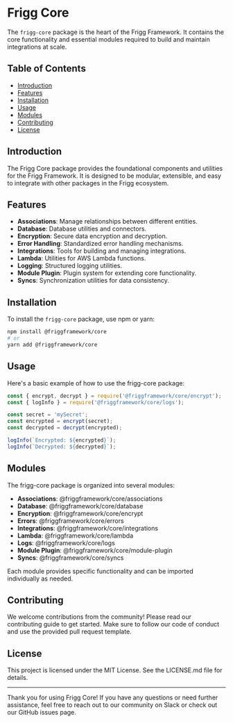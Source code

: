 # Frigg Core

The `frigg-core` package is the heart of the Frigg Framework. It contains the core functionality and essential modules required to build and maintain integrations at scale.


## Table of Contents

- [Introduction](#introduction)
- [Features](#features)
- [Installation](#installation)
- [Usage](#usage)
- [Modules](#modules)
- [Contributing](#contributing)
- [License](#license)

## Introduction

The Frigg Core package provides the foundational components and utilities for the Frigg Framework. It is designed to be modular, extensible, and easy to integrate with other packages in the Frigg ecosystem.

## Features

- **Associations**: Manage relationships between different entities.
- **Database**: Database utilities and connectors.
- **Encryption**: Secure data encryption and decryption.
- **Error Handling**: Standardized error handling mechanisms.
- **Integrations**: Tools for building and managing integrations.
- **Lambda**: Utilities for AWS Lambda functions.
- **Logging**: Structured logging utilities.
- **Module Plugin**: Plugin system for extending core functionality.
- **Syncs**: Synchronization utilities for data consistency.

## Installation

To install the `frigg-core` package, use npm or yarn:

```sh
npm install @friggframework/core
# or
yarn add @friggframework/core
```
## Usage
Here's a basic example of how to use the frigg-core package:
```javascript
const { encrypt, decrypt } = require('@friggframework/core/encrypt');
const { logInfo } = require('@friggframework/core/logs');

const secret = 'mySecret';
const encrypted = encrypt(secret);
const decrypted = decrypt(encrypted);

logInfo(`Encrypted: ${encrypted}`);
logInfo(`Decrypted: ${decrypted}`);
```

## Modules

The frigg-core package is organized into several modules:

- **Associations**: @friggframework/core/associations
- **Database**: @friggframework/core/database
- **Encryption**: @friggframework/core/encrypt
- **Errors**: @friggframework/core/errors
- **Integrations**: @friggframework/core/integrations
- **Lambda**: @friggframework/core/lambda
- **Logs**: @friggframework/core/logs
- **Module Plugin**: @friggframework/core/module-plugin
- **Syncs**: @friggframework/core/syncs


Each module provides specific functionality and can be imported individually as needed.

## Contributing

We welcome contributions from the community! Please read our contributing guide to get started. Make sure to follow our code of conduct and use the provided pull request template.

## License

This project is licensed under the MIT License. See the LICENSE.md file for details.

---
Thank you for using Frigg Core! If you have any questions or need further assistance, feel free to reach out to our community on Slack or check out our GitHub issues page.
